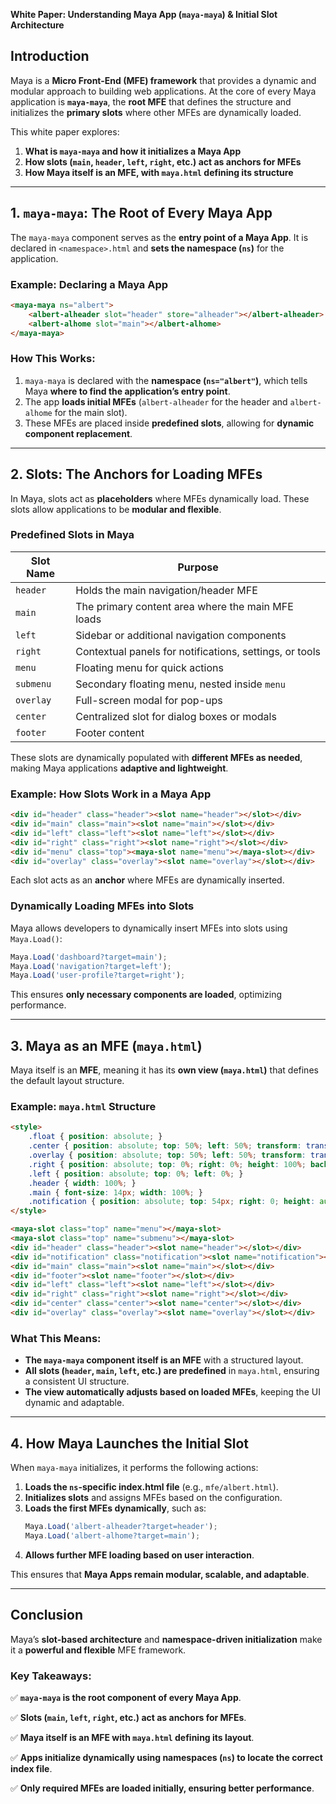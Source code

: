 **White Paper: Understanding Maya App (`maya-maya`) & Initial Slot Architecture**

## **Introduction**
Maya is a **Micro Front-End (MFE) framework** that provides a dynamic and modular approach to building web applications. At the core of every Maya application is **`maya-maya`**, the **root MFE** that defines the structure and initializes the **primary slots** where other MFEs are dynamically loaded.

This white paper explores:
1. **What is `maya-maya` and how it initializes a Maya App**
2. **How slots (`main`, `header`, `left`, `right`, etc.) act as anchors for MFEs**
3. **How Maya itself is an MFE, with `maya.html` defining its structure**

---
## **1. `maya-maya`: The Root of Every Maya App**
The `maya-maya` component serves as the **entry point of a Maya App**. It is declared in `<namespace>.html` and **sets the namespace (`ns`)** for the application.

### **Example: Declaring a Maya App**
```html
<maya-maya ns="albert">
    <albert-alheader slot="header" store="alheader"></albert-alheader>
    <albert-alhome slot="main"></albert-alhome>
</maya-maya>
```
### **How This Works:**
1. `maya-maya` is declared with the **namespace (`ns="albert"`)**, which tells Maya **where to find the application’s entry point**.
2. The app **loads initial MFEs** (`albert-alheader` for the header and `albert-alhome` for the main slot).
3. These MFEs are placed inside **predefined slots**, allowing for **dynamic component replacement**.

---
## **2. Slots: The Anchors for Loading MFEs**
In Maya, slots act as **placeholders** where MFEs dynamically load. These slots allow applications to be **modular and flexible**.

### **Predefined Slots in Maya**
| **Slot Name** | **Purpose** |
|-------------|-------------|
| `header` | Holds the main navigation/header MFE |
| `main` | The primary content area where the main MFE loads |
| `left` | Sidebar or additional navigation components |
| `right` | Contextual panels for notifications, settings, or tools |
| `menu` | Floating menu for quick actions |
| `submenu` | Secondary floating menu, nested inside `menu` |
| `overlay` | Full-screen modal for pop-ups |
| `center` | Centralized slot for dialog boxes or modals |
| `footer` | Footer content |

These slots are dynamically populated with **different MFEs as needed**, making Maya applications **adaptive and lightweight**.

### **Example: How Slots Work in a Maya App**
```html
<div id="header" class="header"><slot name="header"></slot></div>
<div id="main" class="main"><slot name="main"></slot></div>
<div id="left" class="left"><slot name="left"></slot></div>
<div id="right" class="right"><slot name="right"></slot></div>
<div id="menu" class="top"><maya-slot name="menu"></maya-slot></div>
<div id="overlay" class="overlay"><slot name="overlay"></slot></div>
```
Each slot acts as an **anchor** where MFEs are dynamically inserted.

### **Dynamically Loading MFEs into Slots**
Maya allows developers to dynamically insert MFEs into slots using `Maya.Load()`:
```javascript
Maya.Load('dashboard?target=main');
Maya.Load('navigation?target=left');
Maya.Load('user-profile?target=right');
```
This ensures **only necessary components are loaded**, optimizing performance.

---
## **3. Maya as an MFE (`maya.html`)**
Maya itself is an **MFE**, meaning it has its **own view (`maya.html`)** that defines the default layout structure.

### **Example: `maya.html` Structure**
```html
<style>
    .float { position: absolute; }
    .center { position: absolute; top: 50%; left: 50%; transform: translate(-50%, -50%); z-index: 10; }
    .overlay { position: absolute; top: 50%; left: 50%; transform: translate(-50%, -50%); z-index: 100; }
    .right { position: absolute; top: 0%; right: 0%; height: 100%; background-color: #fff; border-left: solid 1px #e6eaf0; }
    .left { position: absolute; top: 0%; left: 0%; }
    .header { width: 100%; }
    .main { font-size: 14px; width: 100%; }
    .notification { position: absolute; top: 54px; right: 0; height: auto; }
</style>

<maya-slot class="top" name="menu"></maya-slot>
<maya-slot class="top" name="submenu"></maya-slot>
<div id="header" class="header"><slot name="header"></slot></div>
<div id="notification" class="notification"><slot name="notification"></slot></div>
<div id="main" class="main"><slot name="main"></slot></div>
<div id="footer"><slot name="footer"></slot></div>
<div id="left" class="left"><slot name="left"></slot></div>
<div id="right" class="right"><slot name="right"></slot></div>
<div id="center" class="center"><slot name="center"></slot></div>
<div id="overlay" class="overlay"><slot name="overlay"></slot></div>
```

### **What This Means:**
- **The `maya-maya` component itself is an MFE** with a structured layout.
- **All slots (`header`, `main`, `left`, etc.) are predefined** in `maya.html`, ensuring a consistent UI structure.
- **The view automatically adjusts based on loaded MFEs**, keeping the UI dynamic and adaptable.

---
## **4. How Maya Launches the Initial Slot**
When `maya-maya` initializes, it performs the following actions:
1. **Loads the `ns`-specific index.html file** (e.g., `mfe/albert.html`).
2. **Initializes slots** and assigns MFEs based on the configuration.
3. **Loads the first MFEs dynamically**, such as:
   ```javascript
   Maya.Load('albert-alheader?target=header');
   Maya.Load('albert-alhome?target=main');
   ```
4. **Allows further MFE loading based on user interaction**.

This ensures that **Maya Apps remain modular, scalable, and adaptable**.

---
## **Conclusion**
Maya’s **slot-based architecture** and **namespace-driven initialization** make it a **powerful and flexible** MFE framework.

### **Key Takeaways:**
✅ **`maya-maya` is the root component of every Maya App**.

✅ **Slots (`main`, `left`, `right`, etc.) act as anchors for MFEs**.

✅ **Maya itself is an MFE with `maya.html` defining its layout**.

✅ **Apps initialize dynamically using namespaces (`ns`) to locate the correct index file**.

✅ **Only required MFEs are loaded initially, ensuring better performance**.
